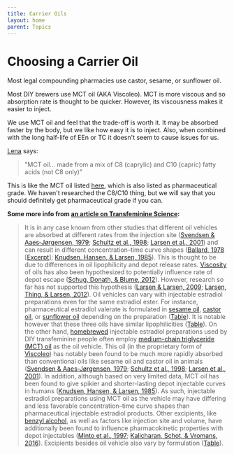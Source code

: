 ```yaml
---
title: Carrier Oils
layout: home
parent: Topics
---
```


# Choosing a Carrier Oil

Most legal compounding pharmacies use castor, sesame, or sunflower oil.

Most DIY brewers use MCT oil (AKA Viscoleo). MCT is more viscous and so absorption rate is thought to be quicker. However, its viscousness makes it easier to inject.

We use MCT oil and feel that the trade-off is worth it. It may be absorbed faster by the body, but we like how easy it is to inject. Also, when combined with the long half-life of EEn or TC it doesn't seem to cause issues for us.

[Lena](https://groups.io/g/MTFHRT/wiki/29602) says:
> "MCT oil... made from a mix of C8 (caprylic) and C10 (capric) fatty acids (not C8 only)"

This is like the MCT oil listed [here](https://www.medical-and-lab-supplies.com/catalog/product/view/id/24082/s/mct-60-40-caprylic-c8-capric-c10-oil/category/2316/), which is also listed as pharmaceutical grade. We haven't researched the C8/C10 thing, but we will say that you should definitely get pharmaceutical grade if you can.

**Some more info from [an article on Transfeminine Science](https://transfemscience.org/articles/injectable-e2-meta-analysis/#data-quality-limitations-and-variability-between-studies):**

> It is in any case known from other studies that different oil vehicles are absorbed at different rates from the injection site ([Svendsen &amp; Aaes‐Jørgensen, 1979](https://doi.org/10.1111/j.1600-0773.1979.tb02404.x); [Schultz et al., 1998](https://doi.org/10.1016/S0378-5173(98)00121-5); [Larsen et al., 2001](https://doi.org/10.1016/S0378-5173(01)00860-2)) and can result in different concentration–time curve shapes ([Ballard, 1978](https://scholar.google.com/scholar?cluster=7643602853178335452) [[Excerpt](https://archive.is/PbwqF)]; [Knudsen, Hansen, &amp; Larsen, 1985](https://doi.org/10.1111/j.1600-0447.1985.tb08535.x)). This is thought to be due to differences in oil lipophilicity and depot release rates. [Viscosity](https://en.wikipedia.org/wiki/Viscosity) of oils has also been hypothesized to potentially influence rate of depot escape ([Schug, Donath, &amp; Blume, 2012](https://doi.org/10.5414/cp201589)). However, research so far has not supported this hypothesis ([Larsen &amp; Larsen, 2009](https://doi.org/10.1208/s12248-009-9153-9); [Larsen, Thing, &amp; Larsen, 2012](https://doi.org/10.1007/978-1-4614-0554-2_7)). Oil vehicles can vary with injectable estradiol preparations even for the same estradiol ester. For instance, pharmaceutical estradiol valerate is formulated in [sesame oil](https://en.wikipedia.org/wiki/Sesame_oil), [castor oil](https://en.wikipedia.org/wiki/Castor_oil), or [sunflower oil](https://en.wikipedia.org/wiki/Sunflower_oil) depending on the preparation ([Table](https://files.transfemscience.org/pdfs/docs/Injectable%20Estradiol%20Vehicles%20and%20Their%20Compositions%20and%20Properties.pdf)). It is notable however that these three oils have similar lipophilicities ([Table](https://files.transfemscience.org/pdfs/docs/Injectable%20Estradiol%20Vehicles%20and%20Their%20Compositions%20and%20Properties.pdf)). On the other hand, [homebrewed](https://en.wiktionary.org/wiki/homebrew) injectable estradiol preparations used by DIY transfeminine people often employ [medium-chain triglyceride (MCT) oil](https://en.wikipedia.org/wiki/Medium-chain_triglyceride) as the oil vehicle. This oil (in the proprietary form of [Viscoleo](https://en.wikipedia.org/wiki/Viscoleo)) has notably been found to be much more rapidly absorbed than conventional oils like sesame oil and castor oil in animals ([Svendsen &amp; Aaes‐Jørgensen, 1979](https://doi.org/10.1111/j.1600-0773.1979.tb02404.x); [Schultz et al., 1998](https://doi.org/10.1016/S0378-5173(98)00121-5); [Larsen et al., 2001](https://doi.org/10.1016/S0378-5173(01)00860-2)). In addition, although based on very limited data, MCT oil has been found to give spikier and shorter-lasting depot injectable curves in humans ([Knudsen, Hansen, &amp; Larsen, 1985](https://doi.org/10.1111/j.1600-0447.1985.tb08535.x)). As such, injectable estradiol preparations using MCT oil as the vehicle may have differing and less favorable concentration–time curve shapes than pharmaceutical injectable estradiol products. Other excipients, like [benzyl alcohol](https://en.wikipedia.org/wiki/Benzyl_alcohol), as well as factors like injection site and volume, have additionally been found to influence pharmacokinetic properties with depot injectables ([Minto et al., 1997](https://jpet.aspetjournals.org/content/281/1/93.short); [Kalicharan, Schot, &amp; Vromans, 2016](https://doi.org/10.1016/j.ejps.2015.12.011)). Excipients besides oil vehicle also vary by formulation ([Table](https://files.transfemscience.org/pdfs/docs/Injectable%20Estradiol%20Vehicles%20and%20Their%20Compositions%20and%20Properties.pdf)).

